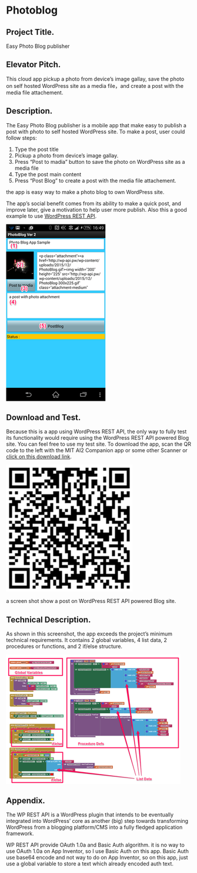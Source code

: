 # Photoblog

## Project Title.
Easy Photo Blog publisher

## Elevator Pitch.
This cloud app pickup a photo from device’s image gallay, save the photo on self hosted WordPress site as a media file，and create a post with the media file attachement.

## Description.
The Easy Photo Blog publisher is a mobile app that make easy to publish a post with photo to self hosted WordPress site. To make a post, user could follow steps:

1. Type the post title
1. Pickup a photo from device’s image gallay.
1. Press “Post to madia” button to save the photo on WordPress site as a media file
1. Type the post main content
1. Press “Post Blog” to create a post with the media file attachement.

the app is easy way to make a photo blog to own WordPress site.

The app’s social benefit comes from its ability to make a quick post, and improve later, give a motivation to help user more publish. Also this a good example to use [WordPress REST API](http://wp-api.org/).

![](./appview.png)

## Download and Test.
Because this is a app using WordPress REST API, the only way to fully test its functionality would require using the WordPress REST API powered Blog site. You can feel free to use my test site. To download the app, scan the QR code to the left with the MIT AI2 Companion app or some other Scanner or [click on this download link](https://sites.google.com/site/chen420/my-apk/PhotoBlog%20%281%29.apk?attredirects=0&d=1).

![](./apkdownload-1.png)

a screen shot show a post on WordPress REST API powered Blog site.


## Technical Description.
As shown in this screenshot, the app exceeds the project’s minimum technical requirements. It contains 2 global variables, 4 list data, 2 procedures or functions, and 2 if/else structure.

![](./blocksview.png)

## Appendix.

The WP REST API is a WordPress plugin that intends to be eventually integrated into WordPress’ core as another (big) step towards transforming WordPress from a blogging platform/CMS into a fully fledged application framework.

WP REST API provide OAuth 1.0a and Basic Auth algorithm. it is no way to use OAuth 1.0a on App Inventor, so I use Basic Auth on this app. Basic Auth use base64 encode and not way to do on App Inventor, so on this app, just use a global variable to store a text which already encoded auth text.
